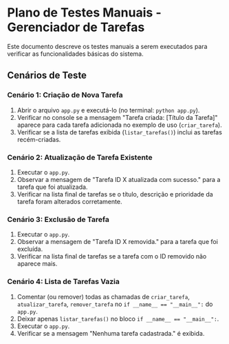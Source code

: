# Plano de Testes Manuais - Gerenciador de Tarefas

Este documento descreve os testes manuais a serem executados para verificar as funcionalidades básicas do sistema.

## Cenários de Teste

### Cenário 1: Criação de Nova Tarefa
1.  Abrir o arquivo `app.py` e executá-lo (no terminal: `python app.py`).
2.  Verificar no console se a mensagem "Tarefa criada: [Título da Tarefa]" aparece para cada tarefa adicionada no exemplo de uso (`criar_tarefa`).
3.  Verificar se a lista de tarefas exibida (`listar_tarefas()`) inclui as tarefas recém-criadas.

### Cenário 2: Atualização de Tarefa Existente
1.  Executar o `app.py`.
2.  Observar a mensagem de "Tarefa ID X atualizada com sucesso." para a tarefa que foi atualizada.
3.  Verificar na lista final de tarefas se o título, descrição e prioridade da tarefa foram alterados corretamente.

### Cenário 3: Exclusão de Tarefa
1.  Executar o `app.py`.
2.  Observar a mensagem de "Tarefa ID X removida." para a tarefa que foi excluída.
3.  Verificar na lista final de tarefas se a tarefa com o ID removido não aparece mais.

### Cenário 4: Lista de Tarefas Vazia
1.  Comentar (ou remover) todas as chamadas de `criar_tarefa`, `atualizar_tarefa`, `remover_tarefa` no `if __name__ == "__main__":` do `app.py`.
2.  Deixar apenas `listar_tarefas()` no bloco `if __name__ == "__main__":`.
3.  Executar o `app.py`.
4.  Verificar se a mensagem "Nenhuma tarefa cadastrada." é exibida.